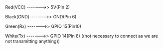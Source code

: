 Red(VCC)  ------->> 5V(Pin 2)

Black(GND)------->> GND(Pin 6)

Green(Rx) ------->> GPIO 15(Pin10)

White(Tx) ------->> GPIO 14(Pin 8) ((not necessary to connect as we are not transmitting anything))
